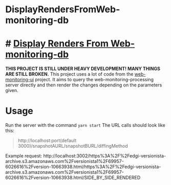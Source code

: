 # DisplayRendersFromWeb-monitoring-db

# # **[Display Renders From Web-monitoring-db](https://github.com/ftsalamp/DisplayRendersFromWeb-monitoring-db)**

**THIS PROJECT IS STILL UNDER HEAVY DEVELOPMENT! MANY THINGS ARE STILL BROKEN.**
This project uses a lot of code from the [web-monitoring-ui](https://github.com/edgi-govdata-archiving/web-monitoring-ui) project. It aims to query the web-monitoring-processing server directly and then render the changes depending on the parameters given.


# Usage

Run the server with the command `yarn start`
The URL calls should look like this: 

> http://localhost:port(default 3000)/snapshotAURL/snapshotBURL/diffingMethod

Example request: http://localhost:3002/https%3A%2F%2Fedgi-versionista-archive.s3.amazonaws.com%2Fversionista1%2F69957-6026616%2Fversion-10663938.html/https%3A%2F%2Fedgi-versionista-archive.s3.amazonaws.com%2Fversionista1%2F69957-6026616%2Fversion-10663938.html/SIDE_BY_SIDE_RENDERED
